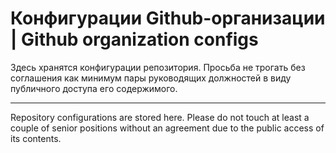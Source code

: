 # Конфигурации Github-организации | Github organization configs

Здесь хранятся конфигурации репозитория. Просьба не трогать без соглашения как минимум пары руководящих должностей в виду публичного доступа его содержимого.

---

Repository configurations are stored here. Please do not touch at least a couple of senior positions without an agreement due to the public access of its contents.
